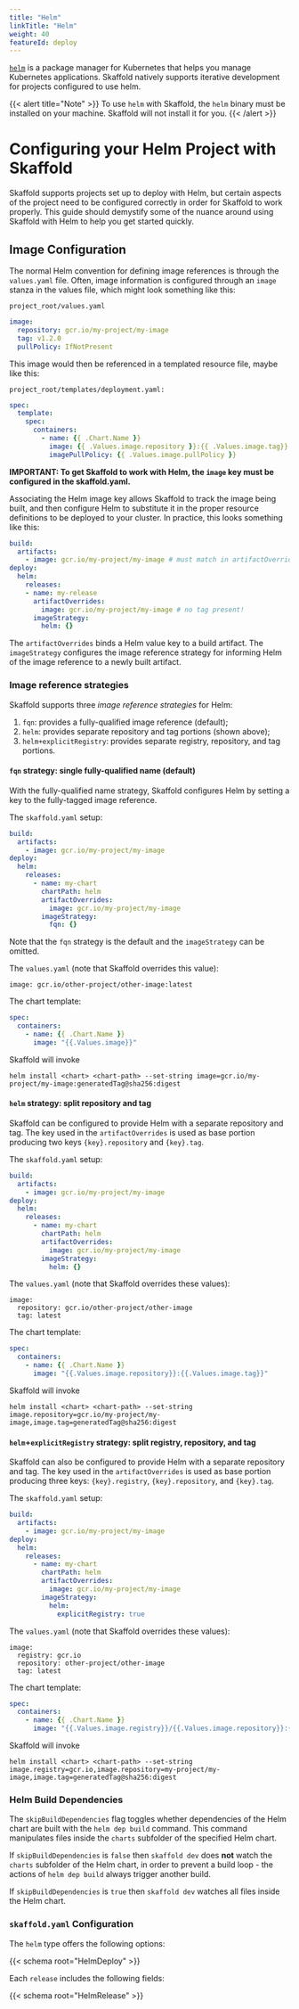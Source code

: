 ```yaml
---
title: "Helm"
linkTitle: "Helm"
weight: 40
featureId: deploy
---
```


[`helm`](https://helm.sh/) is a package manager for Kubernetes that helps you
manage Kubernetes applications. Skaffold natively supports iterative development
for projects configured to use helm.

{{< alert title="Note" >}}
To use `helm` with Skaffold, the `helm` binary must be installed on your machine. Skaffold will not install it for you.
{{< /alert >}}


# Configuring your Helm Project with Skaffold

Skaffold supports projects set up to deploy with Helm, but certain aspects of the project need to be configured correctly in order for Skaffold to work properly. This guide should demystify some of the nuance around using Skaffold with Helm to help you get started quickly.

## Image Configuration
The normal Helm convention for defining image references is through the `values.yaml` file. Often, image information is configured through an `image` stanza in the values file, which might look something like this:

```project_root/values.yaml```
```yaml
image:
  repository: gcr.io/my-project/my-image
  tag: v1.2.0
  pullPolicy: IfNotPresent
```

This image would then be referenced in a templated resource file, maybe like this:

```project_root/templates/deployment.yaml:```
```yaml
spec:
  template:
    spec:
      containers:
        - name: {{ .Chart.Name }}
          image: {{ .Values.image.repository }}:{{ .Values.image.tag}}
          imagePullPolicy: {{ .Values.image.pullPolicy }}
```

**IMPORTANT: To get Skaffold to work with Helm, the `image` key must be configured in the skaffold.yaml.**

Associating the Helm image key allows Skaffold to track the image being built, and then configure Helm to substitute it in the proper resource definitions to be deployed to your cluster. In practice, this looks something like this:

```yaml
build:
  artifacts:
    - image: gcr.io/my-project/my-image # must match in artifactOverrides
deploy:
  helm:
    releases:
    - name: my-release
      artifactOverrides:
        image: gcr.io/my-project/my-image # no tag present!
      imageStrategy:
        helm: {}
```

The `artifactOverrides` binds a Helm value key to a build artifact.  The `imageStrategy` configures the image reference strategy for informing Helm of the image reference to a newly built artifact.

### Image reference strategies

Skaffold supports three _image reference strategies_ for Helm:

1. `fqn`: provides a fully-qualified image reference (default);
2. `helm`: provides separate repository and tag portions (shown above);
3. `helm+explicitRegistry`: provides separate registry, repository, and tag portions.

#### `fqn` strategy: single fully-qualified name (default)

With the fully-qualified name strategy, Skaffold configures Helm by setting a key to the fully-tagged image reference.

The `skaffold.yaml` setup:
```yaml
build:
  artifacts:
    - image: gcr.io/my-project/my-image
deploy:
  helm:
    releases:
      - name: my-chart
        chartPath: helm
        artifactOverrides:
          image: gcr.io/my-project/my-image
        imageStrategy:
          fqn: {}
```

Note that the `fqn` strategy is the default and the `imageStrategy` can be omitted.

The `values.yaml` (note that Skaffold overrides this value):
```
image: gcr.io/other-project/other-image:latest
```

The chart template:
```yaml
spec:
  containers:
    - name: {{ .Chart.Name }}
      image: "{{.Values.image}}"
```

Skaffold will invoke
```
helm install <chart> <chart-path> --set-string image=gcr.io/my-project/my-image:generatedTag@sha256:digest
```

#### `helm` strategy: split repository and tag

Skaffold can be configured to provide Helm with a separate repository and tag.  The key used in the `artifactOverrides` is used as base portion producing two keys `{key}.repository` and `{key}.tag`.

The `skaffold.yaml` setup:
```yaml
build:
  artifacts:
    - image: gcr.io/my-project/my-image
deploy:
  helm:
    releases:
      - name: my-chart
        chartPath: helm
        artifactOverrides:
          image: gcr.io/my-project/my-image
        imageStrategy:
          helm: {}
```

The `values.yaml` (note that Skaffold overrides these values):
```
image:
  repository: gcr.io/other-project/other-image
  tag: latest
```

The chart template:
```yaml
spec:
  containers:
    - name: {{ .Chart.Name }}
      image: "{{.Values.image.repository}}:{{.Values.image.tag}}"
```

Skaffold will invoke
```
helm install <chart> <chart-path> --set-string image.repository=gcr.io/my-project/my-image,image.tag=generatedTag@sha256:digest
```

#### `helm`+`explicitRegistry` strategy: split registry, repository, and tag

Skaffold can also be configured to provide Helm with a separate repository and tag.  The key used in the `artifactOverrides` is used as base portion producing three keys: `{key}.registry`, `{key}.repository`, and `{key}.tag`.

The `skaffold.yaml` setup:
```yaml
build:
  artifacts:
    - image: gcr.io/my-project/my-image
deploy:
  helm:
    releases:
      - name: my-chart
        chartPath: helm
        artifactOverrides:
          image: gcr.io/my-project/my-image
        imageStrategy:
          helm:
            explicitRegistry: true
```

The `values.yaml` (note that Skaffold overrides these values):
```
image:
  registry: gcr.io
  repository: other-project/other-image
  tag: latest
```

The chart template:
```yaml
spec:
  containers:
    - name: {{ .Chart.Name }}
      image: "{{.Values.image.registry}}/{{.Values.image.repository}}:{{.Values.image.tag}}"
```

Skaffold will invoke
```
helm install <chart> <chart-path> --set-string image.registry=gcr.io,image.repository=my-project/my-image,image.tag=generatedTag@sha256:digest
```


### Helm Build Dependencies

The `skipBuildDependencies` flag toggles whether dependencies of the Helm chart are built with the `helm dep build` command. This command manipulates files inside the `charts` subfolder of the specified Helm chart.

If `skipBuildDependencies` is `false` then `skaffold dev` does **not** watch the `charts` subfolder of the Helm chart, in order to prevent a build loop - the actions of `helm dep build` always trigger another build.

If `skipBuildDependencies` is `true` then `skaffold dev` watches all files inside the Helm chart.

### `skaffold.yaml` Configuration

The `helm` type offers the following options:

{{< schema root="HelmDeploy" >}}

Each `release` includes the following fields:

{{< schema root="HelmRelease" >}}
